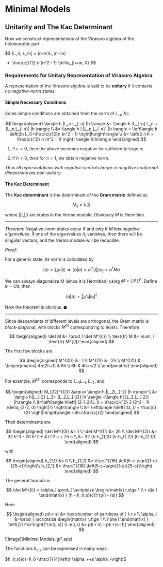 # Minimal Models

## Unitarity and The Kac Determinant

Now we construct representations of the Virasoro algebra of the holomorphic part

$$
[L_n, L_m]
= (n-m)L_{n+m}
+ \frac{c}{12} n (n^2 - 1) \delta_{n+m, 0}
$$

### Requirements for Unitary Representation of Virasoro Algebra

A representation of the Virasoro algebra is said to be **unitary** if it contains *no negative-norm states*.

#### Simple Necessary Conditions

Some simple conditions are obtained from the norm of $L_{-n}| h\rangle$:

$$
\begin{aligned}
    \langle h |L_n L_{-n} |h \rangle 
    &= \langle h |L_{-n} L_n + [L_n,L_{-n}] |h \rangle 
    \\
    &= \langle h | [L_n,L_{-n}] |h \rangle 
    = \left\langle h \left|2n L_0+\frac{c}{12}n (n^2 - 1) \right|h\right\rangle
    \\
    &= \left(2 n h + \frac{c}{12} n (n^2 - 1) \right)
    \langle h|h\rangle
\end{aligned}
$$

1. If $c<0$, then the above becomes negative for sufficiently large $n$;

2. If $h<0$, then for $n=1$, we obtain negative norm.

Thus *all representations with negative central charge or negative conformal dimensions are non-unitary*.

#### The Kac Determinant

The **Kac determinant** is the determinant of the **Gram matrix** defined as

$$
M_{i j}=\langle i|j\rangle
$$

where $| i\rangle , | j\rangle$ are states in the Verma module.
Obviously $M$ is Hermitian.

----

*Theorem*: Negative-norm states occur if and only if $M$ *has negative eigenvalues*. If one of the eigenvalues $\Lambda_i$ vanishes, then there will be singular vectors, and the Verma module will be reducible.

*Proof*:

For a generic state, its norm is calculated by

$$
| a\rangle =\sum_i a_i| i\rangle 
\Rightarrow 
\langle a|a\rangle 
= a_i^*\langle i|j\rangle a_j
= a^{\dagger }M a
$$

We can always diagonalize $M$ (since it is Hermitian) using
$M=U \Lambda  U^{\dagger }$. Define $b=U a$, then

$$
\langle a|a\rangle =\sum_i  \Lambda_i\left| b_i\right| {}^2
$$

Now the theorem is obvious. $\blacksquare$

----

Since descendants of different levels are orthogonal, the Gram matrix is *block-diagonal*, with blocks $M^{(l)}$ corresponding to level $l$. Therefore

$$
\begin{aligned}
    \det M &= \prod_l  \det  M^{(l)}
    \\
    \text{tr} M &= \sum_l  \text{tr} M^{(l)}
\end{aligned}
$$

The first few blocks are

$$
\begin{aligned}
    M^{(0)} &= 1
    \\
    M^{(1)} &= 2h
    \\
    M^{(2)} &= 
    \begin{pmatrix}
        4h(2h+1) & 6h \\
        6h & 4h+c/2 \\
    \end{pmatrix}
\end{aligned}
$$

For example, $M^{(2)}$ corresponds to $L_{-1}L_{-1}, L_{-2}$, and

$$
\begin{aligned}
    M_{22}^{(2)} 
    &\equiv \langle h |L_2L_{-2} |h \rangle 
    \\
    &= \langle h|L_{-2} L_2+ [L_2,L_{-2}] |h \rangle
    =\langle h| [L_2,L_{-2}] |h\rangle 
    \\
    &=\left\langle h\left|
        (2-(-2))L_0
        + \frac{c}{12} 2 (2^2 - 1) \delta_{2-2, 0}
    \right| h \right\rangle 
    \\
    &= \left\langle h\left| 4L_0 + \frac{c}{2} \right|h\right\rangle 
    =4h+\frac{c}{2}
\end{aligned}
$$

Their determinants are

$$
\begin{aligned}
    \det M^{(0)} &= 1
    \\
    \det M^{(1)} &= 2h
    \\
    \det M^{(2)} 
    &= 32 h^3 - 20 h^2 + 4 h^2 c + 2h c \\
    &= 32 (h-h_{1,1}) (h-h_{1,2}) (h-h_{2,1})
\end{aligned}
$$

with

$$
\begin{aligned}
    h_{1,1} &= 0
    \\
    h_{1,2} &= \frac{1}{16} \left(5-c-\sqrt{(1-c)(25-c)}\right)\\
    h_{2,1} &= \frac{1}{16} \left(5-c+\sqrt{(1-c)(25-c)}\right)
\end{aligned}
$$

The general formula is

$$
\det M^{(l)} 
= \alpha_l \prod_{
    \scriptsize
    \begin{matrix}
        r,s\ge 1 \\
        r s\le l
    \end{matrix}
} 
[h - h_{r,s}(c)]^{p(l - rs)}
$$

Here

$$
\begin{aligned}
    p(l-r s) &= \text{number of partitions of } l-r s
    \\
    \alpha_l &=\prod_{
        \scriptsize
        \begin{matrix}
            r,s\ge 1 \\
            r s\le l
        \end{matrix}
    } \left[(2r)^ss!\right]^{m(r, s)}
    \\
    m(r,s) &= p(l-r s) - p(l-r(s+1))
\end{aligned}
$$

![image](Minimal Models_gr1.eps)

The functions $h_{r,s}$ can be expressed in many ways:

$h_{r,s}(c)=h_0+\frac{1}{4}\left(r \alpha_++s \alpha_-\right)$
